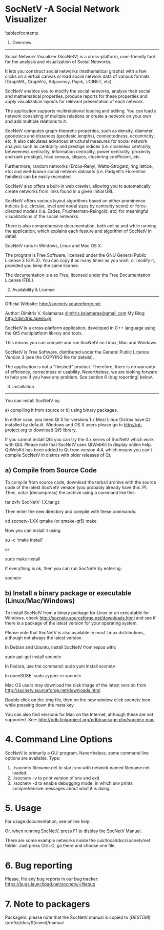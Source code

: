 SocNetV -A Social Network Visualizer
====================================


\tableofcontents

1. Overview
------------

Social Network Visualizer (SocNetV) is a cross-platform, user-friendly tool 
for the analysis and visualization of Social Networks. 

It lets you construct social networks (mathematical graphs) with a few clicks 
on a virtual canvas or load social network data of various formats (GraphML, 
GraphViz, Adjacency, Pajek, UCINET, etc).

SocNetV enables you to modify the social networks, analyse their social and 
mathematical properties, produce reports for these properties and apply 
visualization layouts for relevant presentation of each network. 

The application supports multirelational loading and editing. 
You can load a network consisting of multiple relations or create a network 
on your own and add multiple relations to it.

SocNetV computes graph-theoretic properties, such as density, diameter, geodesics 
and distances (geodesic lengths), connectedness, eccentricity, etc. 
It also calculates advanced structural measures for social network analysis 
such as centrality and prestige indices (i.e. closeness centrality, betweeness 
centrality, information centrality, power centrality, proximity and rank prestige), 
triad census, cliques, clustering coefficient, etc.

Furthermore, random networks (Erdos-Renyi, Watts-Strogatz, ring lattice, etc) and 
well-known social network datasets (i.e. Padgett's Florentine families) can be easily 
recreated. 

SocNetV also offers a built-in web crawler, allowing you to automatically create 
networks from links found in a given initial URL.

SocNetV offers various layout algorithms based on either prominence indices 
(i.e. circular, level and nodal sizes by centrality score) or force-directed 
models (i.e. Eades, Fruchterman-Reingold, etc) for meaningful visualizations 
of the social networks.

There is also comprehensive documentation, both online and while running the 
application, which explains each feature and algorithm of SocNetV in detail.

SocNetV runs in Windows, Linux and Mac OS X.

The program is Free Software, licensed under the GNU General Public License 3 (GPL3).
You can copy it as many times as you wish, or modify it, provided you keep the 
same license. 

The documentation is also Free, licensed under the Free Documentation License (FDL).


2. Availability & License
-------------------------

Official Website: http://socnetv.sourceforge.net

Author: Dimitris V. Kalamaras <dimitris.kalamaras@gmail.com>
My Blog:   http://dimitris.apeiro.gr

SocNetV is a cross-platform application, developed in C++ language 
using the Qt5 multiplatform library and tools.

This means you can compile and run SocNetV on Linux, Mac and Windows. 

SocNetV is Free Software, distributed under the General Public Licence Version 3 
(see the COPYING file for details). 

The application is not a "finished" product. Therefore, 
there is no warranty of efficiency, correctness or usability. 
Nevertheless, we are looking forward to help you if you have any problem. 
See section 6 (bug reporting) below.



3. Installation
---------------

You can install SocNetV by:

a) compiling it from source or 
b) using binary packages.

In either case, you need Qt 5 for versions 1.x 
Most Linux Distros have Qt installed by default.
Windows and OS X users please go to http://qt-project.org to download Qt5 library.
 

If you cannot install Qt5 you can try the 0.x series of SocNetV which work with Qt4. 
Please note that SocNetV uses QtWebKit to display online help. 
QtWebKit has been added to Qt from version 4.4, which means you can't compile 
SocNetV in distros with older releases of Qt.

## a) Compile from Source Code
	
To compile from source code, download the tarball archive with the source code 
of the latest SocNetV version (you probably already have this :P). 
Then, untar (decompress) the archive using a command like this:

tar zxfv SocNetV-1.X.tar.gz

Then enter the new directory and compile with these commands:

cd socnetv-1.XX
qmake (or qmake-qt5)
make

Now you can install it using:

su -c 'make install' 

or 

sudo make install 

If everything is ok, then you can run SocNetV by entering:

socnetv


## b) Install a binary package or executable (Linux/Mac/Windows)

To install SocNetV from a binary package for Linux or an executable for 
Windows, check http://socnetv.sourceforge.net/downloads.html and see if 
there is a package of the latest version for your operating system. 

Please note that SocNetV is also available in most Linux distributions,
although not always the latest version.

In Debian and Ubuntu, install SocNetV from repos with:

sudo apt-get install socnetv

In Fedora, use the command:
sudo yum install socnetv

In openSUSE:
sudo zypper in socnetv

Mac OS users may download the disk image of the latest version from 
http://socnetv.sourceforge.net/downloads.html.

Double click on the .img file, then on the new window click socnetv icon 
while pressing down the meta key.

You can also find versions for Mac on the Internet, although these are 
not supported. See: http://pdb.finkproject.org/pdb/package.php/socnetv-mac


# 4. Command Line Options
	
SocNetV is primarily a GUI program. Nevertheless, some command line options 
are available. Type:

1) ./socnetv filename.net
   to start snv with network named filename.net loaded.
2) ./socnetv -v
   to print version of snv and exit.
3) ./socnetv -d 
   to enable debugging mode, in which snv prints comprehensive messages about 
   what it is doing.



# 5. Usage 

For usage documentation, see online help.

Or, when running SocNetV, press F1 to display the SocNetV Manual.

There are some example networks inside the /usr/local/doc/socnetv/net folder.
Just press Ctrl+O, go there  and choose one file.


# 6. Bug reporting

Please, file any bug reports in our bug tracker:
https://bugs.launchpad.net/socnetv/+filebug


# 7. Note to packagers

Packagers: please note that the SocNetV manual is copied to 
$(DESTDIR)$(prefix)/doc/$(name)/manual

